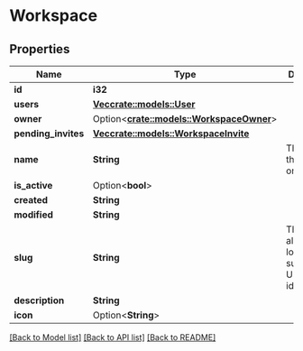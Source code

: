 # Workspace

## Properties

Name | Type | Description | Notes
------------ | ------------- | ------------- | -------------
**id** | **i32** |  | [readonly]
**users** | [**Vec<crate::models::User>**](User.md) |  | [readonly]
**owner** | Option<[**crate::models::WorkspaceOwner**](WorkspaceOwner.md)> |  | [readonly]
**pending_invites** | [**Vec<crate::models::WorkspaceInvite>**](WorkspaceInvite.md) |  | [readonly]
**name** | **String** | The name of the organization | 
**is_active** | Option<**bool**> |  | [optional]
**created** | **String** |  | [readonly]
**modified** | **String** |  | [readonly]
**slug** | **String** | The name in all lowercase, suitable for URL identification | 
**description** | **String** |  | 
**icon** | Option<**String**> |  | [optional]

[[Back to Model list]](../README.md#documentation-for-models) [[Back to API list]](../README.md#documentation-for-api-endpoints) [[Back to README]](../README.md)



